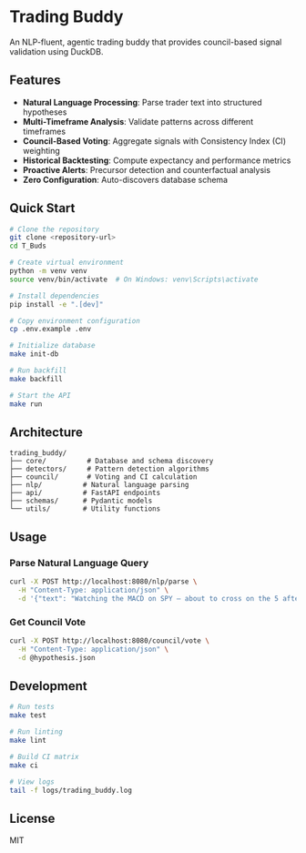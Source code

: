 # Trading Buddy

An NLP-fluent, agentic trading buddy that provides council-based signal validation using DuckDB.

## Features

- **Natural Language Processing**: Parse trader text into structured hypotheses
- **Multi-Timeframe Analysis**: Validate patterns across different timeframes
- **Council-Based Voting**: Aggregate signals with Consistency Index (CI) weighting
- **Historical Backtesting**: Compute expectancy and performance metrics
- **Proactive Alerts**: Precursor detection and counterfactual analysis
- **Zero Configuration**: Auto-discovers database schema

## Quick Start

```bash
# Clone the repository
git clone <repository-url>
cd T_Buds

# Create virtual environment
python -m venv venv
source venv/bin/activate  # On Windows: venv\Scripts\activate

# Install dependencies
pip install -e ".[dev]"

# Copy environment configuration
cp .env.example .env

# Initialize database
make init-db

# Run backfill
make backfill

# Start the API
make run
```

## Architecture

```
trading_buddy/
├── core/          # Database and schema discovery
├── detectors/     # Pattern detection algorithms
├── council/       # Voting and CI calculation
├── nlp/          # Natural language parsing
├── api/          # FastAPI endpoints
├── schemas/      # Pydantic models
└── utils/        # Utility functions
```

## Usage

### Parse Natural Language Query

```bash
curl -X POST http://localhost:8080/nlp/parse \
  -H "Content-Type: application/json" \
  -d '{"text": "Watching the MACD on SPY — about to cross on the 5 after a double tap following a big drop. thoughts?"}'
```

### Get Council Vote

```bash
curl -X POST http://localhost:8080/council/vote \
  -H "Content-Type: application/json" \
  -d @hypothesis.json
```

## Development

```bash
# Run tests
make test

# Run linting
make lint

# Build CI matrix
make ci

# View logs
tail -f logs/trading_buddy.log
```

## License

MIT